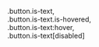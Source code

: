 .button.is-text,  
.button.is-text.is-hovered,  
.button.is-text:hover,  
.button.is-text[disabled] 
